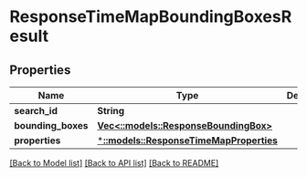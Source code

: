 # ResponseTimeMapBoundingBoxesResult

## Properties
Name | Type | Description | Notes
------------ | ------------- | ------------- | -------------
**search_id** | **String** |  | 
**bounding_boxes** | [**Vec<::models::ResponseBoundingBox>**](ResponseBoundingBox.md) |  | 
**properties** | [***::models::ResponseTimeMapProperties**](ResponseTimeMapProperties.md) |  | 

[[Back to Model list]](../README.md#documentation-for-models) [[Back to API list]](../README.md#documentation-for-api-endpoints) [[Back to README]](../README.md)


